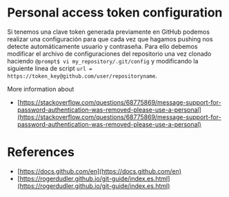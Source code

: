 # Personal access token configuration
Si tenemos una clave token generada previamente en GitHub podemos realizar una configuración para que cada vez que hagamos pushing nos detecte automáticamente usuario y contraseña. Para ello debemos modificar el archivo de configuraciones del repositorio una vez clonado haciendo `@prompt$ vi my_repository/.git/config` y modificando la siguiente linea de script `url = https://token_key@github.com/user/repositoryname`.

More information about
+ [https://stackoverflow.com/questions/68775869/message-support-for-password-authentication-was-removed-please-use-a-personal](https://stackoverflow.com/questions/68775869/message-support-for-password-authentication-was-removed-please-use-a-personal)


# References
+ [https://docs.github.com/en](https://docs.github.com/en)
+ [https://rogerdudler.github.io/git-guide/index.es.html](https://rogerdudler.github.io/git-guide/index.es.html)